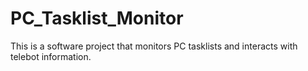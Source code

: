 # PC_Tasklist_Monitor
This is a software project that monitors PC tasklists and interacts with telebot information.

